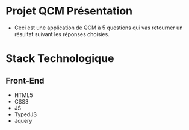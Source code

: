 # Projet QCM Présentation
* Ceci est une application de QCM à 5 questions qui vas retourner un résultat suivant les réponses choisies.

# Stack Technologique
## Front-End
* HTML5
* CSS3
* JS
* TypedJS
* Jquery


